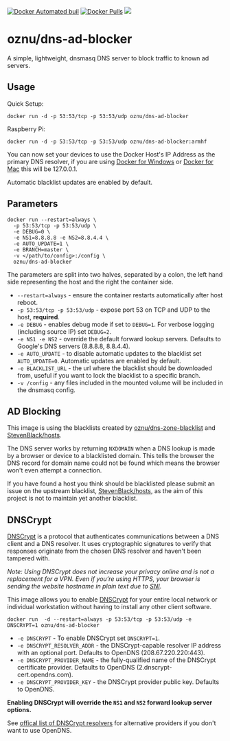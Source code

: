 [![Docker Automated buil](https://img.shields.io/docker/automated/oznu/dns-ad-blocker.svg)](https://hub.docker.com/r/oznu/dns-ad-blocker/) [![Docker Pulls](https://img.shields.io/docker/pulls/oznu/dns-ad-blocker.svg)](https://hub.docker.com/r/oznu/dns-ad-blocker/) [![](https://images.microbadger.com/badges/image/oznu/dns-ad-blocker.svg)](https://hub.docker.com/r/oznu/dns-ad-blocker/)

# oznu/dns-ad-blocker

A simple, lightweight, dnsmasq DNS server to block traffic to known ad servers.

## Usage

Quick Setup:

```
docker run -d -p 53:53/tcp -p 53:53/udp oznu/dns-ad-blocker
```

Raspberry Pi:

```
docker run -d -p 53:53/tcp -p 53:53/udp oznu/dns-ad-blocker:armhf
```

You can now set your devices to use the Docker Host's IP Address as the primary DNS resolver,
if you are using [Docker for Windows](https://docs.docker.com/docker-for-windows/) or [Docker for Mac](https://docs.docker.com/docker-for-mac/) this will be 127.0.0.1.

Automatic blacklist updates are enabled by default.

## Parameters

```shell
docker run --restart=always \
  -p 53:53/tcp -p 53:53/udp \
  -e DEBUG=0 \
  -e NS1=8.8.8.8 -e NS2=8.8.4.4 \
  -e AUTO_UPDATE=1 \
  -e BRANCH=master \
  -v </path/to/config>:/config \
  oznu/dns-ad-blocker
```

The parameters are split into two halves, separated by a colon, the left hand side representing the host and the right the container side.

* ```--restart=always``` - ensure the container restarts automatically after host reboot.
* ```-p 53:53/tcp -p 53:53/udp``` - expose port 53 on TCP and UDP to the host, **required**.
* ```-e DEBUG``` - enables debug mode if set to ```DEBUG=1```. For verbose logging (including source IP) set ```DEBUG=2```.
* ```-e NS1 -e NS2``` - override the default forward lookup servers. Defaults to Google's DNS servers (8.8.8.8, 8.8.4.4).
* ```-e AUTO_UPDATE``` - to disable automatic updates to the blacklist set ```AUTO_UPDATE=0```. Automatic updates are enabled by default.
* ```-e BLACKLIST_URL``` - the url where the blacklist should be downloaded from, useful if you want to lock the blacklist to a specific branch.
* ```-v /config``` - any files included in the mounted volume will be included in the dnsmasq config.

## AD Blocking

This image is using the blacklists created by [oznu/dns-zone-blacklist](https://github.com/oznu/dns-zone-blacklist) and [StevenBlack/hosts](https://github.com/StevenBlack/hosts).

The DNS server works by returning ```NXDOMAIN``` when a DNS lookup is made by a browser or device to a blacklisted domain. This tells the browser the DNS record for domain name could not be found which means the browser won't even attempt a connection.

If you have found a host you think should be blacklisted please submit an issue on the upstream blacklist, [StevenBlack/hosts](https://github.com/StevenBlack/hosts/issues), as
the aim of this project is not to maintain yet another blacklist.

## DNSCrypt

[DNSCrypt](https://dnscrypt.org/) is a protocol that authenticates communications between a DNS client and a DNS resolver. It uses cryptographic signatures to verify that responses originate from the chosen DNS resolver and haven't been tampered with.

*Note: Using DNSCrypt does not increase your privacy online and is not a replacement for a VPN. Even if you’re using HTTPS, your browser is sending the website hostname in plain text due to [SNI](https://en.wikipedia.org/wiki/Server_Name_Indication).*

This image allows you to enable [DNSCrypt](https://dnscrypt.org/) for your entire local network or individual workstation without having to install any other client software.

```
docker run  -d --restart=always -p 53:53/tcp -p 53:53/udp -e DNSCRYPT=1 oznu/dns-ad-blocker
```

* ```-e DNSCRYPT``` - To enable DNSCrypt set ```DNSCRYPT=1```.
* ```-e DNSCRYPT_RESOLVER_ADDR``` - the DNSCrypt-capable resolver IP address with an optional port. Defaults to OpenDNS (208.67.220.220:443).
* ```-e DNSCRYPT_PROVIDER_NAME``` -  the fully-qualified name of the DNSCrypt certificate provider. Defaults to OpenDNS (2.dnscrypt-cert.opendns.com).
* ```-e DNSCRYPT_PROVIDER_KEY``` - the DNSCrypt provider public key. Defaults to OpenDNS.

**Enabling DNSCrypt will override the ```NS1``` and ```NS2``` forward lookup server options.**

See [offical list of DNSCrypt resolvers](https://github.com/jedisct1/dnscrypt-proxy/blob/master/dnscrypt-resolvers.csv) for alternative providers if you don't want to use OpenDNS.
